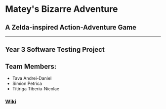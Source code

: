 # Matey's Bizarre Adventure
## A Zelda-inspired Action-Adventure Game
-------------
## Year 3 Software Testing Project
## Team Members:
* Tava Andrei-Daniel
* Simion Petrica
* Titiriga Tiberiu-Nicolae

### [Wiki](https://github.com/widdrr/MateyBA/wiki/Automatic-Testing)
